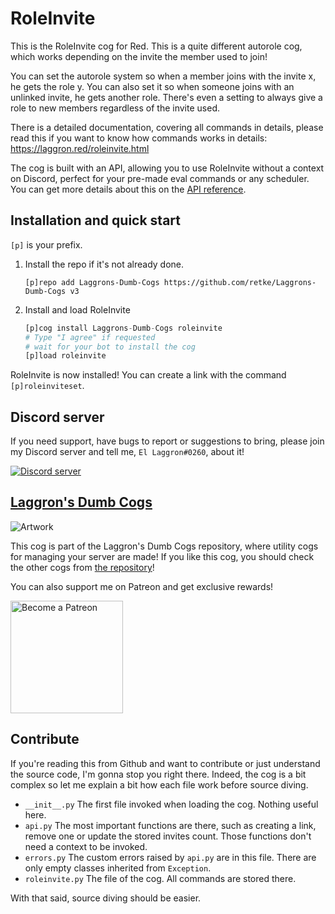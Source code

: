 # RoleInvite

This is the RoleInvite cog for Red. This is a quite different autorole cog, which works depending on the invite the member used to join!

You can set the autorole system so when a member joins with the invite x, he gets the role y. You can also set it so when someone joins with an unlinked invite, he gets another role. There's even a setting to always give a role to new members regardless of the invite used.

There is a detailed documentation, covering all commands in details, please read this if you want to know how commands works in details: https://laggron.red/roleinvite.html

The cog is built with an API, allowing you to use RoleInvite without a context on Discord, perfect for your pre-made eval commands or any scheduler. You can get more details about this on the [API reference](https://laggron.red/roleinvite-api.html).

## Installation and quick start

`[p]` is your prefix.

1.  Install the repo if it's not already done.
    ```
    [p]repo add Laggrons-Dumb-Cogs https://github.com/retke/Laggrons-Dumb-Cogs v3
    ```

2.  Install and load RoleInvite
    ```py
    [p]cog install Laggrons-Dumb-Cogs roleinvite
    # Type "I agree" if requested
    # wait for your bot to install the cog
    [p]load roleinvite
    ```

RoleInvite is now installed! You can create a link with the command `[p]roleinviteset`.

## Discord server

If you need support, have bugs to report or suggestions to bring, please join my Discord server and tell me, `El Laggron#0260`, about it!

[![Discord server](https://discordapp.com/api/guilds/363008468602454017/embed.png?style=banner3)](https://discord.gg/AVzjfpR)

## [Laggron's Dumb Cogs](https://github.com/retke/Laggrons-Dumb-Cogs)

![Artwork](https://github.com/retke/Laggrons-Dumb-Cogs/blob/master/.github/RESSOURCES/BANNERS/Base_banner.png)

This cog is part of the Laggron's Dumb Cogs repository, where utility cogs for managing your server are made!
If you like this cog, you should check the other cogs from [the repository](https://github.com/retke/Laggrons-Dumb-Cogs)!

You can also support me on Patreon and get exclusive rewards!

<img src="https://c5.patreon.com/external/logo/become_a_patron_button@2x.png" alt="Become a Patreon" width="180"/>

<!-- Replace link by cogs.red link -->

## Contribute

If you're reading this from Github and want to contribute or just understand the source code, I'm gonna stop you right there. Indeed, the cog is a bit complex so let me explain a bit how each file work before source diving.

- `__init__.py` The first file invoked when loading the cog. Nothing useful here.
- `api.py` The most important functions are there, such as creating a link, remove one or update the stored invites count. Those functions don't need a context to be invoked.
- `errors.py` The custom errors raised by `api.py` are in this file. There are only empty classes inherited from `Exception`.
- `roleinvite.py` The file of the cog. All commands are stored there.

With that said, source diving should be easier.
